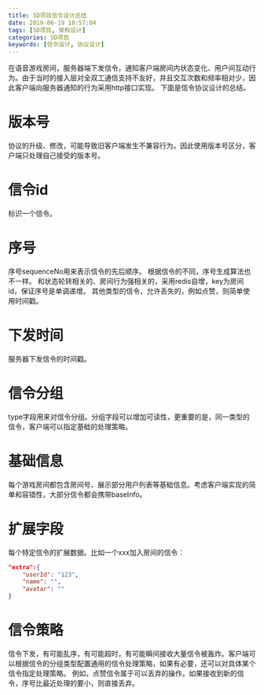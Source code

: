 ```yaml
---
title: SD项目信令设计总结
date: 2019-06-19 10:57:04
tags: [SD项目, 架构设计]
categories: SD项目
keywords: [信令设计, 协议设计]
---
```


在语音游戏房间，服务器端下发信令，通知客户端房间内状态变化、用户间互动行为。由于当时的接入层对全双工通信支持不友好，并且交互次数和频率相对少，因此客户端向服务器通知的行为采用http接口实现。
下面是信令协议设计的总结。

# 版本号

协议的升级、修改，可能导致旧客户端发生不兼容行为。因此使用版本号区分，客户端只处理自己接受的版本号。

# 信令id

标识一个信令。

# 序号

序号sequenceNo用来表示信令的先后顺序。
根据信令的不同，序号生成算法也不一样。
和状态轮转相关的、房间行为强相关的，采用redis自增，key为房间id，保证序号是单调递增。
其他类型的信令，允许丢失的，例如点赞，则简单使用时间戳。

# 下发时间

服务器下发信令的时间戳。

# 信令分组

type字段用来对信令分组。分组字段可以增加可读性，更重要的是，同一类型的信令，客户端可以指定基础的处理策略。

# 基础信息

每个游戏房间都包含房间号、展示部分用户列表等基础信息。考虑客户端实现的简单和容错性，大部分信令都会携带baseInfo。

# 扩展字段

每个特定信令的扩展数据。比如一个xxx加入房间的信令：
```json
"extra":{
	"userId": "123",
	"name": "",
	"avatar": ""
}
```

# 信令策略

信令下发，有可能乱序，有可能超时，有可能瞬间接收大量信令被轰炸。客户端可以根据信令的分组类型配置通用的信令处理策略，如果有必要，还可以对具体某个信令指定处理策略。
例如，点赞信令属于可以丢弃的操作。如果接收到新的信令，序号比最近处理的要小，则直接丢弃。



